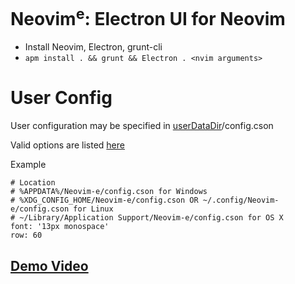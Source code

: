 <h1>Neovim<sup>e</sup>: Electron UI for Neovim</h1>

- Install Neovim, Electron, grunt-cli
- `apm install . && grunt && Electron . <nvim arguments>`

# User Config

User configuration may be specified in [userDataDir](https://github.com/atom/electron/blob/master/docs/api/app.md#appgetpathname)/config.cson

Valid options are listed [here](https://github.com/coolwanglu/neovim.as/blob/master/src/nvim/config.coffee)

Example

```
# Location
# %APPDATA%/Neovim-e/config.cson for Windows
# %XDG_CONFIG_HOME/Neovim-e/config.cson OR ~/.config/Neovim-e/config.cson for Linux
# ~/Library/Application Support/Neovim-e/config.cson for OS X
font: '13px monospace'
row: 60
```

## [Demo Video](http://youtu.be/zgNJnBKMRNw)
